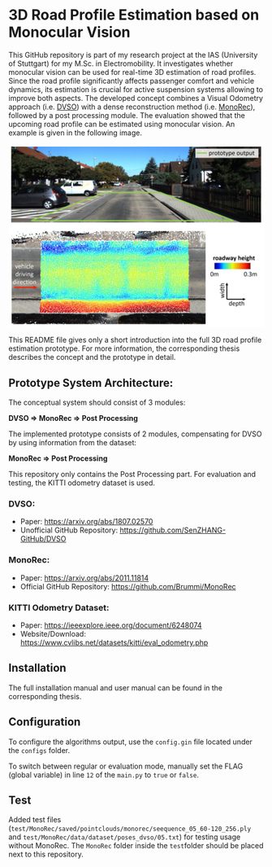 # 3D Road Profile Estimation based on Monocular Vision
This GitHub repository is part of my research project at the IAS (University of Stuttgart) for my M.Sc. in Electromobility. It investigates whether monocular vision can be used for real-time 3D estimation of road profiles. Since the road profile significantly affects passenger comfort and vehicle dynamics, its estimation is crucial for active suspension systems allowing to improve both aspects. The developed concept combines a Visual Odometry approach (i.e. [DVSO](https://arxiv.org/abs/1807.02570)) with a dense reconstruction method (i.e. [MonoRec](https://arxiv.org/abs/2011.11814)), followed by a post processing module. The evaluation showed that the upcoming road profile can be estimated using monocular vision. An example is given in the following image.

![Example. Prototype Input - Prototype Output.](/pictures/example.PNG)

This README file gives only a short introduction into the full 3D road profile estimation prototype. For more information, the corresponding thesis describes the concept and the prototype in detail.

## Prototype System Architecture:
The conceptual system should consist of 3 modules: 

<strong>DVSO => MonoRec => Post Processing</strong>

The implemented prototype consists of 2 modules, compensating for DVSO by using information from the dataset:

<strong>MonoRec => Post Processing</strong>

This repository only contains the Post Processing part. For evaluation and testing, the KITTI odometry dataset is used.

### DVSO:
- Paper: https://arxiv.org/abs/1807.02570
- Unofficial GitHub Repository: https://github.com/SenZHANG-GitHub/DVSO

### MonoRec:
- Paper: https://arxiv.org/abs/2011.11814
- Official GitHub Repository: https://github.com/Brummi/MonoRec

### KITTI Odometry Dataset:
- Paper: https://ieeexplore.ieee.org/document/6248074
- Website/Download: https://www.cvlibs.net/datasets/kitti/eval_odometry.php

## Installation
The full installation manual and user manual can be found in the corresponding thesis.

## Configuration
To configure the algorithms output, use the ```config.gin``` file located under the ```configs``` folder.

To switch between regular or evaluation mode, manually set the FLAG (global variable) in line ```12``` of the ```main.py``` to ```true``` or ```false```.

## Test
Added test files (```test/MonoRec/saved/pointclouds/monorec/seequence_05_60-120_256.ply``` and ```test/MonoRec/data/dataset/poses_dvso/05.txt```) for testing usage without MonoRec. The ```MonoRec``` folder inside the ```test```folder should be placed next to this repository.
